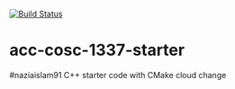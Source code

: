 [![Build Status](https://travis-ci.org/acc-cosc-1337-spring-2020/acc-cosc-1337-spring-2020-Naziaislam91.svg?branch=master)](https://travis-ci.org/acc-cosc-1337-spring-2020/acc-cosc-1337-spring-2020-Naziaislam91)

# acc-cosc-1337-starter
#naziaislam91
C++ starter code with CMake 
cloud change
